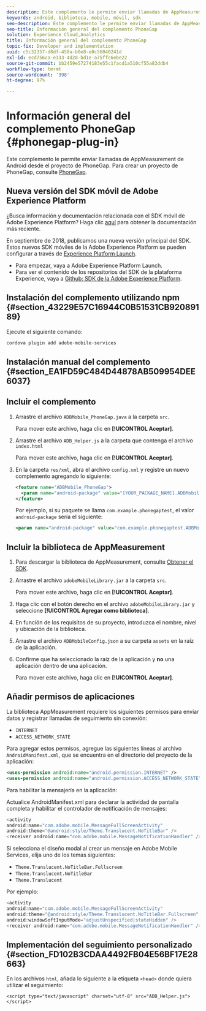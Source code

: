 ```yaml
---
description: Este complemento le permite enviar llamadas de AppMeasurement de Android desde el proyecto de PhoneGap.
keywords: android, biblioteca, mobile, móvil, sdk
seo-description: Este complemento le permite enviar llamadas de AppMeasurement de Android desde el proyecto de PhoneGap.
seo-title: Información general del complemento PhoneGap
solution: Experience Cloud,Analytics
title: Información general del complemento PhoneGap
topic-fix: Developer and implementation
uuid: c5c32357-d8df-458a-b0e8-e0c56040241d
exl-id: ecd756ca-e333-4d28-bd1e-a75ffc6ebe22
source-git-commit: bb2459e57274183e55c1facd1a510cf55a83ddb4
workflow-type: tm+mt
source-wordcount: '398'
ht-degree: 97%

---
```


# Información general del complemento PhoneGap {#phonegap-plug-in}

Este complemento le permite enviar llamadas de AppMeasurement de Android desde el proyecto de PhoneGap. Para crear un proyecto de PhoneGap, consulte [PhoneGap](https://helpx.adobe.com/es/experience-manager/6-4/mobile/using/phonegap.html).

## Nueva versión del SDK móvil de Adobe Experience Platform

¿Busca información y documentación relacionada con el SDK móvil de Adobe Experience Platform? Haga clic [aquí](https://aep-sdks.gitbook.io/docs/) para obtener la documentación más reciente.

En septiembre de 2018, publicamos una nueva versión principal del SDK. Estos nuevos SDK móviles de la Adobe Experience Platform se pueden configurar a través de [Experience Platform Launch](https://www.adobe.com/es/experience-platform/launch.html).

* Para empezar, vaya a Adobe Experience Platform Launch.
* Para ver el contenido de los repositorios del SDK de la plataforma Experience, vaya a [Github: SDK de la Adobe Experience Platform](https://github.com/Adobe-Marketing-Cloud/acp-sdks).


## Instalación del complemento utilizando npm {#section_43229E57C16944C0B51531CB92089189}

Ejecute el siguiente comando:

```java
cordova plugin add adobe-mobile-services
```

## Instalación manual del complemento  {#section_EA1FD59C484D44878AB509954DEE6037}

## Incluir el complemento

1. Arrastre el archivo `ADBMobile_PhoneGap.java` a la carpeta `src`.

   Para mover este archivo, haga clic en **[!UICONTROL Aceptar]**.

1. Arrastre el archivo `ADB_Helper.js` a la carpeta que contenga el archivo `index.html`

   Para mover este archivo, haga clic en **[!UICONTROL Aceptar]**.

1. En la carpeta `res/xml`, abra el archivo `config.xml` y registre un nuevo complemento agregando lo siguiente:

   ```xml
   <feature name="ADBMobile_PhoneGap"> 
     <param name="android-package" value="[YOUR_PACKAGE_NAME].ADBMobile_PhoneGap" /> 
   </feature>
   ```

   Por ejemplo, si su paquete se llama `com.example.phonegaptest`, el valor `android-package` sería el siguiente:

   ```xml
   <param name="android-package" value="com.example.phonegaptest.ADBMobile_PhoneGap" />
   ```

## Incluir la biblioteca de AppMeasurement

1. Para descargar la biblioteca de AppMeasurement, consulte [Obtener el SDK](/help/android/getting-started/dev-qs.md).
1. Arrastre el archivo `adobeMobileLibrary.jar` a la carpeta `src`.

   Para mover este archivo, haga clic en **[!UICONTROL Aceptar]**.

1. Haga clic con el botón derecho en el archivo `adobeMobileLibrary.jar` y seleccione **[!UICONTROL Agregar como biblioteca]**.
1. En función de los requisitos de su proyecto, introduzca el nombre, nivel y ubicación de la biblioteca.
1. Arrastre el archivo `ADBMobileConfig.json` a su carpeta `assets` en la raíz de la aplicación.
1. Confirme que ha seleccionado la raíz de la aplicación y **no** una aplicación dentro de una aplicación.

   Para mover este archivo, haga clic en **[!UICONTROL Aceptar]**.

## Añadir permisos de aplicaciones

La biblioteca AppMeasurement requiere los siguientes permisos para enviar datos y registrar llamadas de seguimiento sin conexión:

* `INTERNET`
* `ACCESS_NETWORK_STATE`

Para agregar estos permisos, agregue las siguientes líneas al archivo `AndroidManifest.xml`, que se encuentra en el directorio del proyecto de la aplicación:

```xml
<uses-permission android:name="android.permission.INTERNET" /> 
<uses-permission android:name="android.permission.ACCESS_NETWORK_STATE" />
```

Para habilitar la mensajería en la aplicación:

Actualice AndroidManifest.xml para declarar la actividad de pantalla completa y habilitar el controlador de notificación de mensajes:

```java
<activity  
android:name="com.adobe.mobile.MessageFullScreenActivity"  
android:theme="@android:style/Theme.Translucent.NoTitleBar" /> 
<receiver android:name="com.adobe.mobile.MessageNotificationHandler" />
```

Si selecciona el diseño modal al crear un mensaje en Adobe Mobile Services, elija uno de los temas siguientes:

* `Theme.Translucent.NoTitleBar.Fullscreen`
* `Theme.Translucent.NoTitleBar`
* `Theme.Translucent`

Por ejemplo:

```java
<activity 
android:name="com.adobe.mobile.MessageFullScreenActivity" 
android:theme="@android:style/Theme.Translucent.NoTitleBar.Fullscreen" 
android:windowSoftInputMode="adjustUnspecified|stateHidden" /> 
<receiver android:name="com.adobe.mobile.MessageNotificationHandler" />
```

## Implementación del seguimiento personalizado {#section_FD102B3CDAA4492FB04E56BF17E28663}

En los archivos `html`, añada lo siguiente a la etiqueta `<head>` donde quiera utilizar el seguimiento:

```
<script type="text/javascript" charset="utf-8" src="ADB_Helper.js"></script>
```
